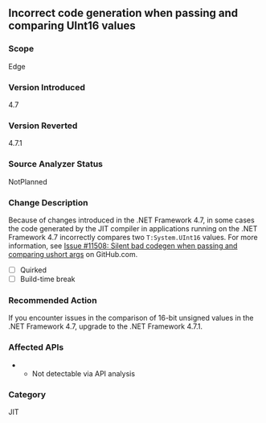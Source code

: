 ## Incorrect code generation when passing and comparing UInt16 values

### Scope
Edge

### Version Introduced
4.7

### Version Reverted
4.7.1

### Source Analyzer Status
NotPlanned

### Change Description
Because of changes introduced in the .NET Framework 4.7, in some cases the code generated by the JIT compiler in applications running on the .NET Framework 4.7 incorrectly compares two `T:System.UInt16` values. For more information, see [Issue #11508: Silent bad codegen when passing and comparing ushort args](https://github.com/dotnet/coreclr/issues/11508) on GitHub.com.

- [ ] Quirked
- [ ] Build-time break 

### Recommended Action

If you encounter issues in the comparison of 16-bit unsigned values in the .NET Framework 4.7, upgrade to the .NET Framework 4.7.1.

### Affected APIs
- * Not detectable via API analysis

### Category
JIT

<!--
    ### Original Bug: 435717
-->



